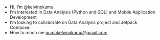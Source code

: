 - Hi, I’m @kelvinokumu
- I’m interested in Data Analysis (Python and SQL) and Mobile Application Development
- I’m looking to collaborate on Data Analysis project and Jetpack Compose.
- How to reach me oumakelvinokumu@gmail.com

<!---
kelvinokumu/kelvinokumu is a ✨ special ✨ repository because its `README.md` (this file) appears on your GitHub profile.
You can click the Preview link to take a look at your changes.
--->
